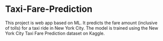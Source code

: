 # Taxi-Fare-Prediction
This project is web app based on ML. It  predicts the fare amount (inclusive of tolls) for a taxi ride in New York City. The model is trained using the New York City Taxi Fare Prediction dataset on Kaggle.
